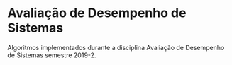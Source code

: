 # Avaliação de Desempenho de Sistemas

Algoritmos implementados durante a disciplina Avaliação de Desempenho de Sistemas semestre 2019-2.
